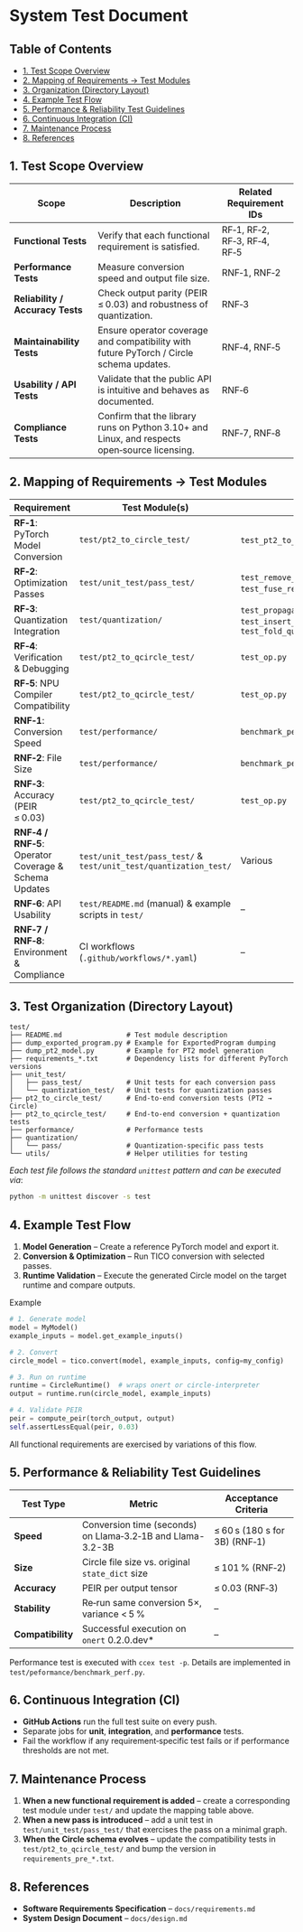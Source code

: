 # System Test Document

## Table of Contents

- [1. Test Scope Overview](#1-test-scope-overview)
- [2. Mapping of Requirements → Test Modules](#2-mapping-of-requirements--test-modules)
- [3. Organization (Directory Layout)](#3-test-organization-directory-layout)
- [4. Example Test Flow](#4-example-test-flow)
- [5. Performance & Reliability Test Guidelines](#5-performance--reliability-test-guidelines)
- [6. Continuous Integration (CI)](#6-continuous-integration-ci)
- [7. Maintenance Process](#7-maintenance-process)
- [8. References](#8-references)


## 1. Test Scope Overview

| Scope | Description | Related Requirement IDs |
|-------|-------------|--------------------------|
| **Functional Tests** | Verify that each functional requirement is satisfied. | RF‑1, RF‑2, RF‑3, RF‑4, RF‑5 |
| **Performance Tests** | Measure conversion speed and output file size. | RNF‑1, RNF‑2 |
| **Reliability / Accuracy Tests** | Check output parity (PEIR ≤ 0.03) and robustness of quantization. | RNF‑3 |
| **Maintainability Tests** | Ensure operator coverage and compatibility with future PyTorch / Circle schema updates. | RNF‑4, RNF‑5 |
| **Usability / API Tests** | Validate that the public API is intuitive and behaves as documented. | RNF‑6 |
| **Compliance Tests** | Confirm that the library runs on Python 3.10+ and Linux, and respects open‑source licensing. | RNF‑7, RNF‑8 |


## 2. Mapping of Requirements → Test Modules

| Requirement | Test Module(s) | Test File(s) | Notes |
|-------------|----------------|--------------|-------|
| **RF‑1**: PyTorch Model Conversion | `test/pt2_to_circle_test/` | `test_pt2_to_circle.py`, `test_op.py` | End‑to‑end conversion of exported programs and PT2 models. |
| **RF‑2**: Optimization Passes | `test/unit_test/pass_test/` | `test_remove_redundant_reshape.py`, `test_fuse_redundant_reshape_to_mean.py`, … | Each pass is exercised with representative graphs. |
| **RF‑3**: Quantization Integration | `test/quantization/` | `test_propagate_quant_param.py`, `test_insert_quantize_on_dtype_mismatch.py`, `test_fold_quant_ops.py` | Covers folding, bias quantization, dtype‑mismatch insertion, and forward/backward propagation. |
| **RF‑4**: Verification & Debugging | `test/pt2_to_qcircle_test/` | `test_op.py` | Runs the generated Circle model on the reference interpreter (`circle-interpreter` or `onert`) and compares outputs. |
| **RF‑5**: NPU Compiler Compatibility | `test/pt2_to_qcircle_test/` | `test_op.py` | Uses the `onert` runtime (installed via `requirements_pre_*.txt`) to validate compatibility. |
| **RNF‑1**: Conversion Speed | `test/performance/` | `benchmark_perf.py` | Benchmark script should time `tico.convert()` on Llama‑3.2‑1B and larger models. |
| **RNF‑2**: File Size | `test/performance/` | `benchmark_perf.py` | Compare Circle file size against `torch.save(...).size`. |
| **RNF‑3**: Accuracy (PEIR ≤ 0.03) | `test/pt2_to_qcircle_test/` | `test_op.py` | Uses `tico.experimental.quantization.evaluation.metric.compute_peir` to compute PEIR for each output tensor. |
| **RNF‑4 / RNF‑5**: Operator Coverage & Schema Updates | `test/unit_test/pass_test/` & `test/unit_test/quantization_test/` | Various | New operators are added to the test suite when they are supported. |
| **RNF‑6**: API Usability | `test/README.md` (manual) & example scripts in `test/` | – | Example scripts (`dump_exported_program.py`, `dump_pt2_model.py`) demonstrate the public API. |
| **RNF‑7 / RNF‑8**: Environment & Compliance | CI workflows (`.github/workflows/*.yaml`) | – | CI runs on Linux with Python 3.10+, checks license headers. |


## 3. Test Organization (Directory Layout)

```
test/
├── README.md                # Test module description
├── dump_exported_program.py # Example for ExportedProgram dumping
├── dump_pt2_model.py        # Example for PT2 model generation
├── requirements_*.txt       # Dependency lists for different PyTorch versions
├── unit_test/
│   ├── pass_test/           # Unit tests for each conversion pass
│   └── quantization_test/   # Unit tests for quantization passes
├── pt2_to_circle_test/      # End‑to‑end conversion tests (PT2 → Circle)
├── pt2_to_qcircle_test/     # End‑to‑end conversion + quantization tests
├── performance/             # Performance tests
├── quantization/
│   └── pass/                # Quantization‑specific pass tests
└── utils/                   # Helper utilities for testing
```

*Each test file follows the standard `unittest` pattern and can be executed via*:

```bash
python -m unittest discover -s test
```


## 4. Example Test Flow

1. **Model Generation** – Create a reference PyTorch model and export it.
2. **Conversion & Optimization** – Run TICO conversion with selected passes.
3. **Runtime Validation** – Execute the generated Circle model on the target runtime and compare outputs.

Example

```python
# 1. Generate model
model = MyModel()
example_inputs = model.get_example_inputs()

# 2. Convert
circle_model = tico.convert(model, example_inputs, config=my_config)

# 3. Run on runtime
runtime = CircleRuntime()  # wraps onert or circle-interpreter
output = runtime.run(circle_model, example_inputs)

# 4. Validate PEIR
peir = compute_peir(torch_output, output)
self.assertLessEqual(peir, 0.03)
```

All functional requirements are exercised by variations of this flow.


## 5. Performance & Reliability Test Guidelines

| Test Type | Metric | Acceptance Criteria |
|-----------|--------|---------------------|
| **Speed** | Conversion time (seconds) on Llama‑3.2‑1B and Llama-3.2-3B | ≤ 60 s (180 s for 3B) (RNF‑1) |
| **Size** | Circle file size vs. original `state_dict` size | ≤ 101 % (RNF‑2) |
| **Accuracy** | PEIR per output tensor | ≤ 0.03 (RNF‑3) |
| **Stability** | Re‑run same conversion 5×, variance < 5 % | – |
| **Compatibility** | Successful execution on `onert` 0.2.0.dev* | – |

Performance test is executed with `ccex test -p`. Details are implemented in `test/peformance/benchmark_perf.py`.


## 6. Continuous Integration (CI)

- **GitHub Actions** run the full test suite on every push.
- Separate jobs for **unit**, **integration**, and **performance** tests.
- Fail the workflow if any requirement‑specific test fails or if performance thresholds are not met.


## 7. Maintenance Process

1. **When a new functional requirement is added** – create a corresponding test module under `test/` and update the mapping table above.  
2. **When a new pass is introduced** – add a unit test in `test/unit_test/pass_test/` that exercises the pass on a minimal graph.  
3. **When the Circle schema evolves** – update the compatibility tests in `test/pt2_to_qcircle_test/` and bump the version in `requirements_pre_*.txt`.  


## 8. References

- **Software Requirements Specification** – `docs/requirements.md`  
- **System Design Document** – `docs/design.md`  
